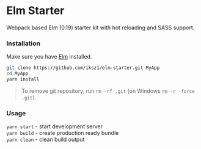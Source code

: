 # Elm Starter

Webpack based Elm (0.19) starter kit with hot reloading and SASS support.

### Installation

Make sure you have [Elm](https://guide.elm-lang.org/install.html) installed.

```sh
git clone https://github.com/iksz1/elm-starter.git MyApp
cd MyApp
yarn install
```

> To remove git repository, run `rm -rf .git` (on Windows `rm -r -force .git`).

### Usage

`yarn start` - start development server  
`yarn build` - create production ready bundle  
`yarn clean` - clean build output
